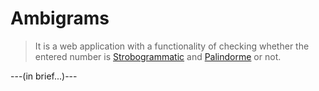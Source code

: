 # Ambigrams
>It is a web application with a functionality of checking whether the entered number is [Strobogrammatic](https://www.geeksforgeeks.org/strobogrammatic-number/ ) and [Palindorme](https://en.wikipedia.org/wiki/Palindromic_number) or not.

---(in brief...)---
